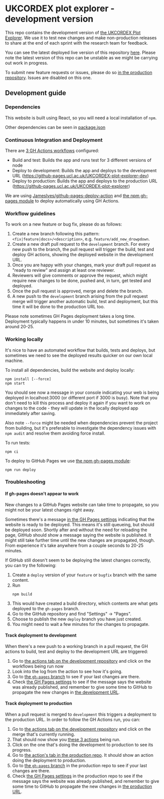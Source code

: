 # UKCORDEX plot explorer - development version

This repo contains the development version of [the UKCORDEX Plot Explorer](https://github.com/UCL/UKCORDEX-plot-explorer). We use it to test new changes and make non-production releases to share at the end of each sprint with the research team for feedback.

You can see the latest deployed live version of this repository [here](https://github-pages.ucl.ac.uk/UKCORDEX-plot-explorer-dev/). Please note the latest version of this repo can be unstable as we might be carrying out work in progress.

To submit new feature requests or issues, please do so [in the production repository](https://github.com/UCL/UKCORDEX-plot-explorer/issues/new). Issues are disabled on this one.

## Development guide

### Dependencies
This website is built using React, so you will need a local installation of `npm`.

Other dependencies can be seen in [package.json](./package.json#L6)

### Continuous Integration and Deployment

There are [3 GH Actions workflows](https://github.com/UCL/UKCORDEX-plot-explorer-dev/tree/development/.github/workflows) configured:
* Build and test: Builds the app and runs test for 3 different versions of node
* Deploy to development: Builds the app and deploys to the development URL (https://github-pages.ucl.ac.uk/UKCORDEX-plot-explorer-dev)
* Deploy to production: Builds the app and deploys to the production URL (https://github-pages.ucl.ac.uk/UKCORDEX-plot-explorer)

We are using [JamesIves/github-pages-deploy-action](https://github.com/JamesIves/github-pages-deploy-action) and [the npm gh-pages module](https://github.com/tschaub/gh-pages) to deploy automatically using GH Actions.

### Workflow guidelines
To work on a new feature or bug fix, please do as follows:
1. Create a new branch following this pattern: `<fix|feature|docs>/<description>`, e.g. `feature/add_new_drowpdown`.
2. Create a new draft pull request to the `development` branch. For every new push to the branch, the pull request will trigger the build, test and deploy GH actions, showing the deployed website in the development URL.
3. Once you are happy with your changes, mark your draft pull request as "ready to review" and assign at least one reviewer.
4. Reviewers will give comments or approve the request, which might require new changes to be done, pushed and, in turn, get tested and deployed.
5. Once the pull request is approved, merge and delete the branch.
6. A new push to the `development` branch arising from the pull request merge will trigger another automatic build, test and deployment, but this time it will be done to the production URL too.

Please note sometimes GH Pages deployment takes a long time. Deployment typically happens in under 10 minutes, but sometimes it's taken around 20-25.

### Working locally
It's nice to have an automated workflow that builds, tests and deploys, but sometimes we need to see the deployed results quicker on our own local machine.

To install all dependencies, build the website and deploy locally:
```
npm install [--force]
npm start
```

You should see now a message in your console indicating your web is being
deployed in localhost:3000 (or different port if 3000 is busy). Note that you don't need to kill this process and deploy it again if you want to work on changes to the code - they will update in the locally deployed app immediately after saving.

Also note `--force` might be needed when dependencies prevent the project from building, but it's preferable to investigate the dependency issues with `npm audit` and resolve them avoiding force install.

To run tests:
```
npm ci
```

To deploy to GitHub Pages we use [the npm gh-pages module](https://github.com/tschaub/gh-pages):
```
npm run deploy
```

### Troubleshooting
#### If gh-pages doesn't appear to work
New changes to a GitHub Pages website can take time to propagate, so you might not be your latest changes right away. 

Sometimes there's a message [in the GH Pages settings](https://github.com/UCL/UKCORDEX-plot-explorer-dev/settings/pages) indicating that the website is ready to be deployed. This means it's still queueing, but should be deployed soon. Shortly after and without the need for reloading the page, GitHub should show a message saying the website is published. It might still take further time until the new changes are propagated, though. From experience it's take anywhere from a couple seconds to 20-25 minutes.

If GitHub still doesn't seem to be deploying the latest changes correctly, you can try the following:
1. Create a `deploy` version of your `feature` or `bugfix` branch with the same content.
1. Run
    ```
    npm build 
    ```
1. This would have created a build directory, which contents are what gets deployed to the `gh-pages` branch.
1. Go to the GitHub repository and find "Settings" -> "Pages".
1. Choose to publish the new `deploy` branch you have just created.
1. You might need to wait a few minutes for the changes to propagate.

#### Track deployment to development
When there's a new push to a working branch in a pull request, the GH actions to build, test and deploy to the development URL are triggered:
1.  Go to [the actions tab on the development repository](https://github.com/UCL/UKCORDEX-plot-explorer-dev/actions) and click on the workflows being run now
2.  Look into the log from the action to see how it's going.
3.  Go to [the `gh-pages` branch](https://github.com/UCL/UKCORDEX-plot-explorer-dev/tree/gh-pages) to see if your last changes are there.
4.  Check [the GH Pages settings](https://github.com/UCL/UKCORDEX-plot-explorer-dev/settings/pages) to see if the message says the website was already published, and remember to give some time to GitHub to propagate the new changes in [the development URL](https://github-pages.ucl.ac.uk/UKCORDEX-plot-explorer-dev).

#### Track deployment to production
When a pull request is merged to `development` this triggers a deployment to the production URL. In order to follow the GH Actions run, you can:
1. Go to [the actions tab on the development repository](https://github.com/UCL/UKCORDEX-plot-explorer-dev/actions) and click on the merge that's currently running.
2. That should now show you [these 3 actions](./README.md#continuous-integration-and-deployment) being run. 
3. Click on the one that's doing the development to production to see its progress. 
4. Go to [the action's tab in the production repo](ttps://github.com/UCL/UKCORDEX-plot-explorer/actions). It should show an action doing the deployment to production.
5. Go to [the `gh-pages` branch](https://github.com/UCL/UKCORDEX-plot-explorer/tree/gh-pages) in the production repo to see if your last changes are there.
6. Check [the GH Pages settings](https://github.com/UCL/UKCORDEX-plot-explorer-dev/settings/pages) in the production repo to see if the message says the website was already published, and remember to give some time to GitHub to propagate the new changes in [the production URL](https://github-pages.ucl.ac.uk/UKCORDEX-plot-explorer-dev).
